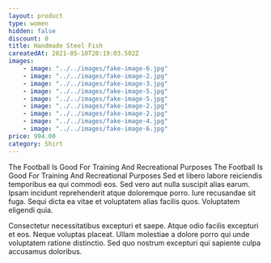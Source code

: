 ```yaml
---
layout: product
type: women
hidden: false
discount: 0
title: Handmade Steel Fish
careatedAt: 2021-05-10T20:19:03.502Z
images:
    - image: "../../images/fake-image-6.jpg"
    - image: "../../images/fake-image-2.jpg"
    - image: "../../images/fake-image-3.jpg"
    - image: "../../images/fake-image-5.jpg"
    - image: "../../images/fake-image-5.jpg"
    - image: "../../images/fake-image-2.jpg"
    - image: "../../images/fake-image-2.jpg"
    - image: "../../images/fake-image-4.jpg"
    - image: "../../images/fake-image-6.jpg"
price: 994.00
category: Shirt
---
```

The Football Is Good For Training And Recreational Purposes
The Football Is Good For Training And Recreational Purposes
Sed et libero labore reiciendis temporibus ea qui commodi eos. Sed vero aut nulla suscipit alias earum. Ipsam incidunt reprehenderit atque doloremque porro. Iure recusandae sit fuga. Sequi dicta ea vitae et voluptatem alias facilis quos. Voluptatem eligendi quia.
 Consectetur necessitatibus excepturi et saepe. Atque odio facilis excepturi et eos. Neque voluptas placeat. Ullam molestiae a dolore porro qui unde voluptatem ratione distinctio. Sed quo nostrum excepturi qui sapiente culpa accusamus doloribus.

